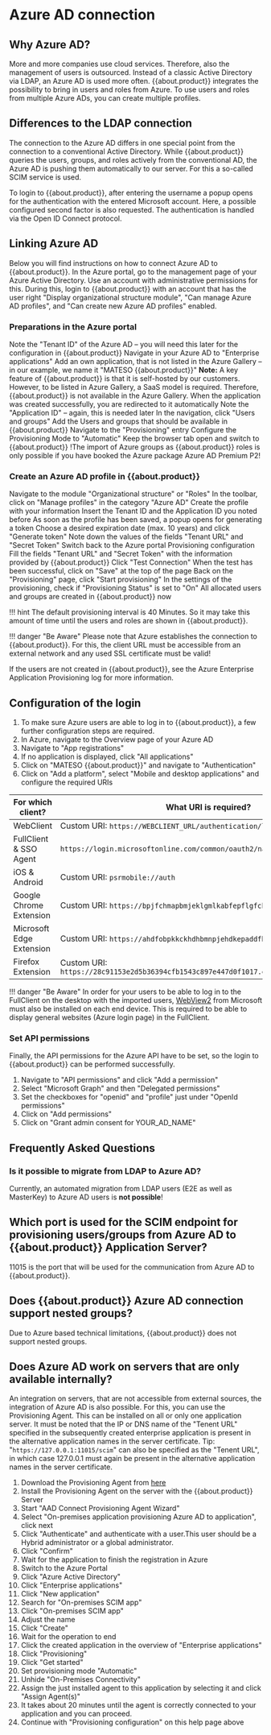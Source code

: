 # Azure AD connection

## Why Azure AD?

More and more companies use cloud services. Therefore, also the management of users is outsourced. Instead of a classic Active Directory via LDAP, an Azure AD is used more often. {{about.product}} integrates the possibility to bring in users and roles from Azure. To use users and roles from multiple Azure ADs, you can create multiple profiles.

## Differences to the LDAP connection

The connection to the Azure AD differs in one special point from the connection to a conventional Active Directory. While {{about.product}} queries the users, groups, and roles actively from the conventional AD, the Azure AD is pushing them automatically to our server. For this a so-called SCIM service is used.

To login to {{about.product}}, after entering the username a popup opens for the authentication with the entered Microsoft account. Here, a possible configured second factor is also requested. The authentication is handled via the Open ID Connect protocol.

## Linking Azure AD

Below you will find instructions on how to connect Azure AD to {{about.product}}. In the Azure portal, go to the management page of your Azure Active Directory. Use an account with administrative permissions for this. During this, login to {{about.product}} with an account that has the user right "Display organizational structure module", "Can manage Azure AD profiles", and "Can create new Azure AD profiles" enabled.

### Preparations in the Azure portal

Note the "Tenant ID" of the Azure AD – you will need this later for the configuration in {{about.product}}
Navigate in your Azure AD to "Enterprise applications"
Add an own application, that is not listed in the Azure Gallery – in our example, we name it "MATESO {{about.product}}"
**Note:** A key feature of {{about.product}} is that it is self-hosted by our customers. However, to be listed in Azure Gallery, a SaaS model is required. Therefore, {{about.product}} is not available in the Azure Gallery.
When the application was created successfully, you are redirected to it automatically
Note the "Application ID" – again, this is needed later
In the navigation, click "Users and groups"
Add the Users and groups that should be available in {{about.product}}
Navigate to the "Provisioning" entry
Configure the Provisioning Mode to "Automatic"
Keep the browser tab open and switch to {{about.product}}
!The import of Azure groups as {{about.product}} roles is only possible if you have booked the Azure package Azure AD Premium P2!

### Create an Azure AD profile in {{about.product}}

Navigate to the module "Organizational structure" or "Roles"
In the toolbar, click on "Manage profiles" in the category "Azure AD"
Create the profile with your information
Insert the Tenant ID and the Application ID you noted before
As soon as the profile has been saved, a popup opens for generating a token
Choose a desired expiration date (max. 10 years) and click "Generate token"
Note down the values of the fields "Tenant URL" and "Secret Token"
Switch back to the Azure portal
Provisioning configuration
Fill the fields "Tenant URL" and "Secret Token" with the information provided by {{about.product}}
Click "Test Connection"
When the test has been successful, click on "Save" at the top of the page
Back on the "Provisioning" page, click "Start provisioning"
In the settings of the provisioning, check if "Provisioning Status" is set to "On"
All allocated users and groups are created in {{about.product}} now

!!! hint
    The default provisioning interval is 40 Minutes. So it may take this amount of time until the users and roles are shown in {{about.product}}.

!!! danger "Be Aware"
    Please note that Azure establishes the connection to {{about.product}}. For this, the client URL must be accessible from an external network and any used SSL certificate must be valid!

If the users are not created in {{about.product}}, see the Azure Enterprise Application Provisioning log for more information.

## Configuration of the login

1. To make sure Azure users are able to log in to {{about.product}}, a few further configuration steps are required.
2. In Azure, navigate to the Overview page of your Azure AD
3. Navigate to "App registrations"
4. If no application is displayed, click "All applications"
5. Click on "MATESO {{about.product}}" and navigate to "Authentication"
6. Click on "Add a platform", select "Mobile and desktop applications" and configure the required URIs

|For which client?|What URI is required?|
|-----|------|
|WebClient|Custom URI: ```https://WEBCLIENT_URL/authentication/login-via-oidc```|
|FullClient & SSO Agent|```https://login.microsoftonline.com/common/oauth2/nativeclient```|
|iOS & Android|Custom URI: ```psrmobile://auth```|
|Google Chrome Extension|Custom URI: ```https://bpjfchmapbmjeklgmlkabfepflgfckip.chromiumapp.org```|
|Microsoft Edge Extension|Custom URI: ```https://ahdfobpkkckhdhbmnpjehdkepaddfhek.chromiumapp.org```|
|Firefox Extension|Custom URI: ```https://28c91153e2d5b36394cfb1543c897e447d0f1017.extensions.allizom.org/```|

!!! danger "Be Aware"
    In order for your users to be able to log in to the FullClient on the desktop with the imported users, [WebView2](https://developer.microsoft.com/de-de/microsoft-edge/webview2/#download-section) from Microsoft must also be installed on each end device. This is required to be able to display general websites (Azure login page) in the FullClient.

### Set API permissions

Finally, the API permissions for the Azure API have to be set, so the login to {{about.product}} can be performed successfully.

1. Navigate to "API permissions" and click "Add a permission"
2. Select "Microsoft Graph" and then "Delegated permissions"
3. Set the checkboxes for "openid" and "profile" just under "OpenId permissions"
4. Click on "Add permissions"
5. Click on "Grant admin consent for YOUR_AD_NAME"

## Frequently Asked Questions

### Is it possible to migrate from LDAP to Azure AD?

Currently, an automated migration from LDAP users (E2E as well as MasterKey) to Azure AD users is **not possible**!

## Which port is used for the SCIM endpoint for provisioning users/groups from Azure AD to {{about.product}} Application Server?

11015 is the port that will be used for the communication from Azure AD to {{about.product}}.

## Does {{about.product}} Azure AD connection support nested groups?

Due to Azure based technical limitations, {{about.product}} does not support nested groups.

## Does Azure AD work on servers that are only available internally?

An integration on servers, that are not accessible from external sources, the integration of Azure AD is also possible. For this, you can use the Provisioning Agent. This can be installed on all or only one application server. It must be noted that the IP or DNS name of the "Tenent URL" specified in the subsequently created enterprise application is present in the alternative application names in the server certificate.
Tip: "```https://127.0.0.1:11015/scim```" can also be specified as the "Tenent URL", in which case 127.0.0.1 must again be present in the alternative application names in the server certificate.

1. Download the Provisioning Agent from [here](https://aka.ms/OnPremProvisioningAgent)
2. Install the Provisioning Agent on the server with the {{about.product}} Server
3. Start "AAD Connect Provisioning Agent Wizard"
4. Select "On-premises application provisioning Azure AD to application", click next
5. Click "Authenticate" and authenticate with a user.This user should be a Hybrid administrator or a global administrator.
6. Click "Confirm"
7. Wait for the application to finish the registration in Azure
8. Switch to the Azure Portal
9. Click "Azure Active Directory"
10. Click "Enterprise applications"
11. Click "New application"
12. Search for "On-premises SCIM app"
13. Click "On-premises SCIM app"
14. Adjust the name
15. Click "Create"
16. Wait for the operation to end
17. Click the created application in the overview of "Enterprise applications"
18. Click "Provisioning"
19. Click "Get started"
20. Set provisioning mode "Automatic"
21. Unhide "On-Premises Connectivity"
22. Assign the just installed agent to this application by selecting it and click "Assign Agent(s)"
23. It takes about 20 minutes until the agent is correctly connected to your application and you can proceed.
24. Continue with "Provisioning configuration" on this help page above
